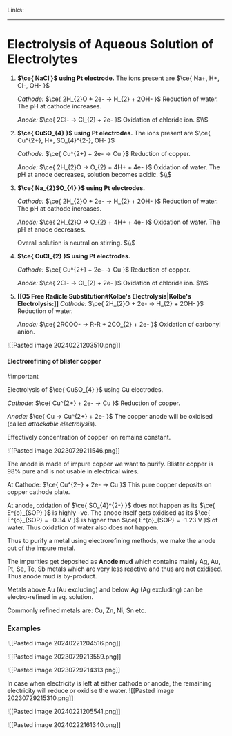 Links: 
___
# Electrolysis of Aqueous Solution of Electrolytes 

1. **$\ce{ NaCl }$ using Pt electrode.**
	The ions present are $\ce{ Na+, H+, Cl-, OH- }$
	
	*Cathode:* $\ce{ 2H_{2}O + 2e- -> H_{2} + 2OH- }$
	Reduction of water.
	The pH at cathode increases.
	
	*Anode:* $\ce{ 2Cl- -> Cl_{2} + 2e- }$
	Oxidation of chloride ion.
	$\\$

1. **$\ce{ CuSO_{4} }$ using Pt electrodes.**
	The ions present are $\ce{ Cu^{2+}, H+, SO_{4}^{2-}, OH- }$
	
	*Cathode:* $\ce{ Cu^{2+} + 2e- -> Cu }$
	Reduction of copper.
	
	*Anode:* $\ce{ 2H_{2}O -> O_{2} + 4H+ + 4e- }$
	Oxidation of water.	
	The pH at anode decreases, solution becomes acidic.
	$\\$

1. **$\ce{ Na_{2}SO_{4} }$ using Pt electrodes.**
	
	*Cathode:* $\ce{ 2H_{2}O + 2e- -> H_{2} + 2OH- }$
	Reduction of water.
	The pH at cathode increases.
	
	*Anode:* $\ce{ 2H_{2}O -> O_{2} + 4H+ + 4e- }$
	Oxidation of water.	
	The pH at anode decreases. 
	
	Overall solution is neutral on stirring.
	$\\$

1. **$\ce{ CuCl_{2} }$ using Pt electrodes.**
	
	*Cathode:* $\ce{ Cu^{2+} + 2e- -> Cu }$
	Reduction of copper.
	
	*Anode:* $\ce{ 2Cl- -> Cl_{2} + 2e- }$
	Oxidation of chloride ion.
	$\\$

2. **[[05 Free Radicle Substitution#Kolbe's Electrolysis|Kolbe's Electrolysis:]]** 
	*Cathode:* $\ce{ 2H_{2}O + 2e- -> H_{2} + 2OH- }$
	Reduction of water.
	
	*Anode:* $\ce{ 2RCOO- -> R-R + 2CO_{2} + 2e- }$
	Oxidation of carbonyl anion. 

![[Pasted image 20240221203510.png]]

####  Electrorefining of blister copper
#important 

Electrolysis of $\ce{ CuSO_{4} }$ using Cu electrodes. 

*Cathode:* $\ce{ Cu^{2+} + 2e- -> Cu }$
Reduction of copper.

*Anode:* $\ce{ Cu -> Cu^{2+} + 2e- }$
The copper anode will be oxidised (called *attackable electrolysis*).

Effectively concentration of copper ion remains constant. 

![[Pasted image 20230729211546.png]]

The anode is made of impure copper we want to purify. Blister copper is 98% pure and is not usable in electrical wires. 

At Cathode: $\ce{ Cu^{2+} + 2e- -> Cu }$
This pure copper deposits on copper cathode plate. 

At anode, oxidation of $\ce{ SO_{4}^{2-} }$ does not happen as its $\ce{ E^{o}_{SOP} }$ is highly -ve. 
The anode itself gets oxidised as its $\ce{ E^{o}_{SOP} = -0.34 V }$ is higher than $\ce{ E^{o}_{SOP} = -1.23 V }$ of water. Thus oxidation of water also does not happen. 

Thus to purify a metal using electrorefining methods, we make the anode out of the impure metal. 

The impurities get deposited as **Anode mud** which contains mainly Ag, Au, Pt, Se, Te, Sb metals which are very less reactive and thus are not oxidised. Thus anode mud is by-product.

Metals above Au (Au excluding) and below Ag (Ag excluding) can be electro-refined in aq. solution. 

Commonly refined metals are: Cu, Zn, Ni, Sn etc.

### Examples
![[Pasted image 20240221204516.png]]

![[Pasted image 20230729213559.png]]

![[Pasted image 20230729214313.png]]

In case when electricity is left at either cathode or anode, the remaining electricity will reduce or oxidise the water. 
![[Pasted image 20230729215310.png]]

![[Pasted image 20240221205541.png]]

![[Pasted image 20240222161340.png]]